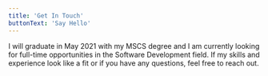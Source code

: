 ```yaml
---
title: 'Get In Touch'
buttonText: 'Say Hello'
---
```


I will graduate in May 2021 with my MSCS degree and I am currently looking for full-time opportunities in the Software Development field. If my skills and experience look like a fit or if you have any questions, feel free to reach out. 
